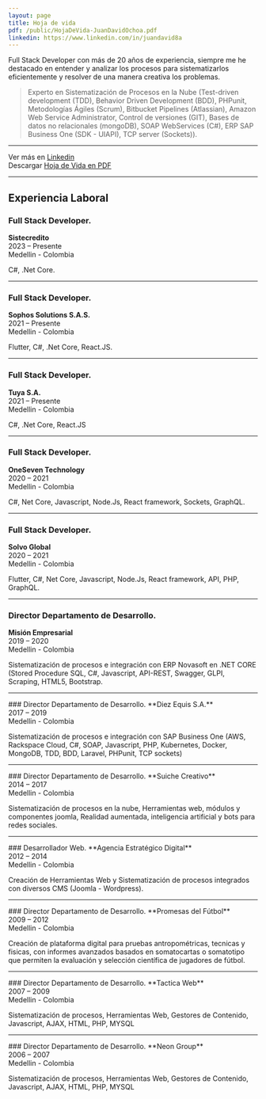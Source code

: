 ```yaml
---
layout: page
title: Hoja de vida
pdf: /public/HojaDeVida-JuanDavidOchoa.pdf
linkedin: https://www.linkedin.com/in/juandavid8a
---
```

<p class="message">
Full Stack Developer con más de 20 años de experiencia, siempre me he destacado en entender y analizar los procesos para  sistematizarlos eficientemente y resolver de una manera creativa los problemas. 
</p>

<blockquote>
Experto en Sistematización de Procesos en la Nube (Test-driven development (TDD), Behavior Driven Development (BDD), PHPunit, Metodologías Ágiles (Scrum), Bitbucket Pipelines (Atlassian), Amazon Web Service Administrator, Control de versiones (GIT), Bases de datos no relacionales (mongoDB), SOAP WebServices (C#), ERP SAP Business One (SDK - UIAPI), TCP server (Sockets)).
</blockquote>

<hr/>
<div id="cf-pdf-down">Ver más en <a target="_blank" href="{{ page.linkedin }}">Linkedin</a></div>
<div id="cf-pdf-down">Descargar <a target="_blank" href="{{ page.pdf }}">Hoja de Vida en PDF</a></div>
<hr/>

## Experiencia Laboral

### Full Stack Developer.
**Sistecredito**
<br>
2023 – Presente<br>
Medellin - Colombia<br>

C#, .Net Core.
<hr/>

### Full Stack Developer.
**Sophos Solutions S.A.S.**
<br>
2021 – Presente<br>
Medellin - Colombia<br>

Flutter, C#, .Net Core, React.JS.
<hr/>

### Full Stack Developer.
**Tuya S.A.**
<br>
2021 – Presente<br>
Medellin - Colombia<br>

C#, .Net Core, React.JS
<hr/>

### Full Stack Developer.
**OneSeven Technology**
<br>
2020 – 2021<br>
Medellin - Colombia<br>

C#, Net Core, Javascript, Node.Js, React framework, Sockets, GraphQL.
<hr/>

### Full Stack Developer.
**Solvo Global**
<br>
2020 – 2021<br>
Medellin - Colombia<br>

Flutter, C#, Net Core, Javascript, Node.Js, React framework, API, PHP, GraphQL.
<hr/>

### Director Departamento de Desarrollo.
**Misión Empresarial**
<br>
2019 – 2020<br>
Medellin - Colombia<br>

Sistematización de procesos e integración con ERP Novasoft en .NET CORE (Stored Procedure SQL, C#, Javascript, API-REST, Swagger, GLPI, Scraping, HTML5, Bootstrap.
<hr/>
### Director Departamento de Desarrollo.
**Diez Equis S.A.**
<br>
2017 – 2019<br>
Medellin - Colombia<br>

Sistematización de procesos e integración con SAP Business One (AWS, Rackspace Cloud, C#, SOAP, Javascript, PHP, Kubernetes, Docker, MongoDB, TDD, BDD, Laravel, PHPunit, TCP sockets)
<hr/>
### Director Departamento de Desarrollo.
**Suiche Creativo**
<br>
2014 – 2017<br>
Medellin - Colombia<br>

Sistematización de procesos en la nube, Herramientas web, módulos y componentes joomla, Realidad aumentada, inteligencia artificial y bots para redes sociales.
<hr/>
### Desarrollador Web.
**Agencia Estratégico Digital**
<br>
2012 – 2014<br>
Medellin - Colombia<br>

Creación de Herramientas Web y Sistematización de procesos integrados con diversos CMS (Joomla - Wordpress).
<hr/>
### Director Departamento de Desarrollo.
**Promesas del Fútbol**
<br>
2009 – 2012<br>
Medellin - Colombia<br>

Creación de plataforma digital para pruebas antropométricas, tecnicas y fisicas, con informes avanzados basados en somatocartas o somatotipo que permiten la evaluación y selección científica de jugadores de fútbol.
<hr>
### Director Departamento de Desarrollo.
**Tactica Web**
<br>
2007 – 2009<br>
Medellin - Colombia<br>

Sistematización de procesos, Herramientas Web, Gestores de Contenido, Javascript, AJAX, HTML, PHP, MYSQL
<hr>
### Director Departamento de Desarrollo.
**Neon Group**
<br>
2006 – 2007<br>
Medellin - Colombia<br>

Sistematización de procesos, Herramientas Web, Gestores de Contenido, Javascript, AJAX, HTML, PHP, MYSQL
